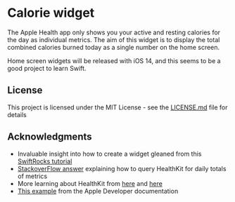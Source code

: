 # Calorie widget

The Apple Health app only shows you your active and resting calories for the day as individual metrics. The aim of this widget is to display the total combined calories burned today as a single number on the home screen.

Home screen widgets will be released with iOS 14, and this seems to be a good project to learn Swift.


## License

This project is licensed under the MIT License - see the [LICENSE.md](LICENSE.md) file for details

## Acknowledgments

* Invaluable insight into how to create a widget gleaned from this [SwiftRocks tutorial](https://swiftrocks.com/ios-14-widget-tutorial-mini-apps)
* [StackoverFlow answer](https://stackoverflow.com/a/40626985/9961901) explaining how to query HealthKit for daily totals of metrics
* More learning about HealthKit from [here](https://gitlab.com/agostini.tech/ATHealthKit) and [here](https://www.raywenderlich.com/459-healthkit-tutorial-with-swift-getting-started)
* [This example](https://developer.apple.com/documentation/healthkit/workouts_and_activity_rings/speedysloth_creating_a_workout) from the Apple Developer documentation